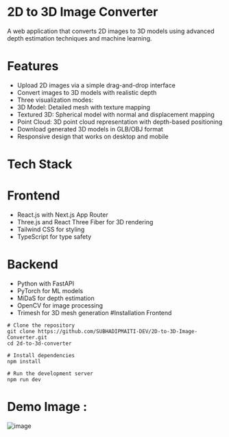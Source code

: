# 2D to 3D Image Converter
A web application that converts 2D images to 3D models using advanced depth estimation techniques and machine learning.



# Features
* Upload 2D images via a simple drag-and-drop interface
* Convert images to 3D models with realistic depth
* Three visualization modes:
* 3D Model: Detailed mesh with texture mapping
* Textured 3D: Spherical model with normal and displacement mapping
* Point Cloud: 3D point cloud representation with depth-based positioning
* Download generated 3D models in GLB/OBJ format
* Responsive design that works on desktop and mobile
# Tech Stack
# Frontend
* React.js with Next.js App Router
* Three.js and React Three Fiber for 3D rendering
* Tailwind CSS for styling
* TypeScript for type safety
# Backend
* Python with FastAPI
* PyTorch for ML models
* MiDaS for depth estimation
* OpenCV for image processing
* Trimesh for 3D mesh generation
#Installation
Frontend
```
# Clone the repository
git clone https://github.com/SUBHADIPMAITI-DEV/2D-to-3D-Image-Converter.git
cd 2d-to-3d-converter

# Install dependencies
npm install

# Run the development server
npm run dev
```
# Demo Image : 
![image](https://github.com/user-attachments/assets/9ebd4285-8192-4bcb-9130-520d8eacf8c0)



